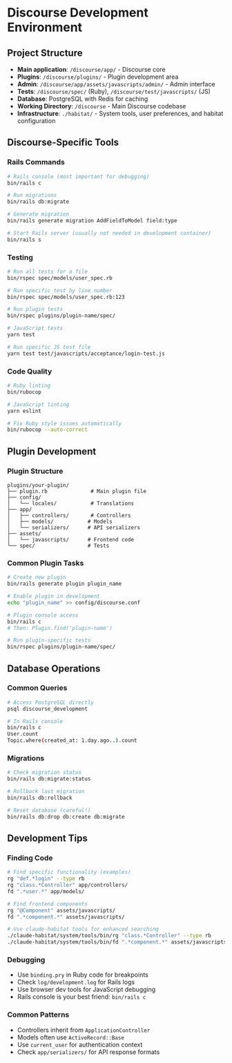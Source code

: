 # Discourse Development Environment

## Project Structure

- **Main application**: `/discourse/app/` - Discourse core
- **Plugins**: `/discourse/plugins/` - Plugin development area  
- **Admin**: `/discourse/app/assets/javascripts/admin/` - Admin interface
- **Tests**: `/discourse/spec/` (Ruby), `/discourse/test/javascripts/` (JS)
- **Database**: PostgreSQL with Redis for caching
- **Working Directory**: `/discourse` - Main Discourse codebase
- **Infrastructure**: `./habitat/` - System tools, user preferences, and habitat configuration

## Discourse-Specific Tools

### Rails Commands
```bash
# Rails console (most important for debugging)
bin/rails c

# Run migrations
bin/rails db:migrate

# Generate migration
bin/rails generate migration AddFieldToModel field:type

# Start Rails server (usually not needed in development container)
bin/rails s
```

### Testing
```bash
# Run all tests for a file
bin/rspec spec/models/user_spec.rb

# Run specific test by line number
bin/rspec spec/models/user_spec.rb:123

# Run plugin tests
bin/rspec plugins/plugin-name/spec/

# JavaScript tests
yarn test

# Run specific JS test file
yarn test test/javascripts/acceptance/login-test.js
```

### Code Quality
```bash
# Ruby linting
bin/rubocop

# JavaScript linting  
yarn eslint

# Fix Ruby style issues automatically
bin/rubocop --auto-correct
```

## Plugin Development

### Plugin Structure
```
plugins/your-plugin/
├── plugin.rb              # Main plugin file
├── config/
│   └── locales/           # Translations
├── app/
│   ├── controllers/       # Controllers
│   ├── models/           # Models
│   └── serializers/      # API serializers
├── assets/
│   └── javascripts/      # Frontend code
└── spec/                 # Tests
```

### Common Plugin Tasks
```bash
# Create new plugin
bin/rails generate plugin plugin_name

# Enable plugin in development
echo "plugin_name" >> config/discourse.conf

# Plugin console access
bin/rails c
# Then: Plugin.find('plugin-name')

# Run plugin-specific tests
bin/rspec plugins/plugin-name/spec/
```

## Database Operations

### Common Queries
```bash
# Access PostgreSQL directly
psql discourse_development

# In Rails console
bin/rails c
User.count
Topic.where(created_at: 1.day.ago..).count
```

### Migrations
```bash
# Check migration status
bin/rails db:migrate:status

# Rollback last migration
bin/rails db:rollback

# Reset database (careful!)
bin/rails db:drop db:create db:migrate
```

## Development Tips

### Finding Code
```bash
# Find specific functionality (examples)
rg "def.*login" --type rb
rg "class.*Controller" app/controllers/
fd ".*user.*" app/models/

# Find frontend components
rg "@Component" assets/javascripts/
fd ".*component.*" assets/javascripts/

# Use claude-habitat tools for enhanced searching
./claude-habitat/system/tools/bin/rg "class.*Controller" --type rb
./claude-habitat/system/tools/bin/fd ".*component.*" assets/javascripts/
```

### Debugging
- Use `binding.pry` in Ruby code for breakpoints
- Check `log/development.log` for Rails logs
- Use browser dev tools for JavaScript debugging
- Rails console is your best friend: `bin/rails c`

### Common Patterns
- Controllers inherit from `ApplicationController`
- Models often use `ActiveRecord::Base`
- Use `current_user` for authentication context
- Check `app/serializers/` for API response formats